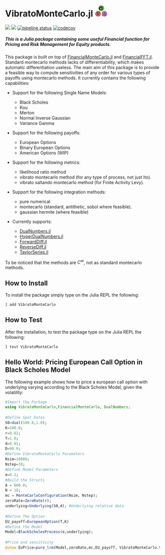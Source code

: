 # VibratoMonteCarlo.jl <img src="etc/logo.png" width="40">  

[![](https://img.shields.io/badge/docs-dev-blue.svg)](https://rcalxrc08.gitlab.io/VibratoMonteCarlo.jl/)
[![](https://img.shields.io/badge/docs-stable-blue.svg)](https://rcalxrc08.github.io/VibratoMonteCarlo.jl/)
[![pipeline status](https://gitlab.com/rcalxrc08/VibratoMonteCarlo/badges/master/pipeline.svg)](https://gitlab.com/rcalxrc08/VibratoMonteCarlo/commits/master) 
[![codecov](https://codecov.io/gl/rcalxrc08/VibratoMonteCarlo.jl/graph/badge.svg?token=P29H62AHKP)](https://codecov.io/gl/rcalxrc08/VibratoMonteCarlo.jl)
##### This is a Julia package containing some useful Financial function for Pricing and Risk Management for Equity products.

This package is built on top of [FinancialMonteCarlo.jl](https://github.com/rcalxrc08/FinancialMonteCarlo.jl) and [FinancialFFT.jl](https://github.com/rcalxrc08/FinancialFFT.jl).
Standard montecarlo methods lacks of differentiability, which makes automatic differentiation useless.
The main aim of this package is to provide a feasible way to compute sensitivities of any order for various types of payoffs using montecarlo methods.
It currently contains the following capabilities:

- Support for the following Single Name Models:
    - Black Scholes
    - Kou
    - Merton
    - Normal Inverse Gaussian
    - Variance Gamma
- Support for the following payoffs:
    - European Options
    - Binary European Options
	- American Options (WIP)
- Support for the following metrics:
    - likelihood ratio method
    - vibrato montecarlo method (for any type of process, not just Ito).
	- vibrato saltando montecarlo method (for Finite Activity Levy).
- Support for the following integration methods:
    - pure numerical
    - montecarlo (standard, antithetic, sobol where feasible).
    - gaussian hermite (where feasible)
	
- Currently supports:
	- [DualNumbers.jl](https://github.com/JuliaDiff/DualNumbers.jl)
	- [HyperDualNumbers.jl](https://github.com/JuliaDiff/HyperDualNumbers.jl)
	- [ForwardDiff.jl](https://github.com/JuliaDiff/ForwardDiff.jl)
	- [ReverseDiff.jl](https://github.com/JuliaDiff/ReverseDiff.jl)
	- [TaylorSeries.jl](https://github.com/JuliaDiff/TaylorSeries.jl)

To be noticed that the methods are $C^{\infty}$, not as standard montecarlo methods.
## How to Install
To install the package simply type on the Julia REPL the following:
```julia
] add VibratoMonteCarlo
```
## How to Test
After the installation, to test the package type on the Julia REPL the following:
```julia
] test VibratoMonteCarlo
```
## Hello World: Pricing European Call Option in Black Scholes Model
The following example shows how to price a european call option with underlying varying according to the Black Scholes Model, given the volatility:
```julia
#Import the Package
using VibratoMonteCarlo,FinancialMonteCarlo, DualNumbers;

#Define Spot Datas
S0=dual(100.0,1.0);
K=100.0;
r=0.02;
T=1.0;
d=0.01;
D=90.0;
#Define VibratoMonteCarlo Parameters
Nsim=10000;
Nstep=30;
#Define Model Parameters
σ=0.2;
#Build the Structs
A = 600.0;
N = 18;
mc = MonteCarloConfiguration(Nsim, Nstep);
zeroRate=ZeroRate(r);
underlying=Underlying(S0,d); #Underlying relative data

#Define The Option
EU_payoff=EuropeanOption(T,K)
#Define the Model
Model=BlackScholesProcess(σ,underlying);

#Price and sensitivity
@show EuPrice=pure_lrm(Model,zeroRate,mc,EU_payoff, VibratoMonteCarlo.VibratoMonteCarloAnalytic(20000,-9.0,19.0));
```